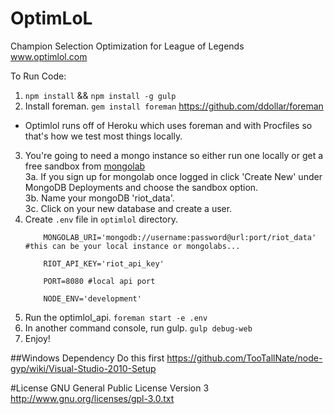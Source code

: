 # OptimLoL
Champion Selection Optimization for League of Legends  
www.optimlol.com

To Run Code:

1. ```npm install``` && ```npm install -g gulp```
2. Install foreman. ```gem install foreman``` https://github.com/ddollar/foreman
 - Optimlol runs off of Heroku which uses foreman and with Procfiles so that's how we test most things locally.
3. You're going to need a mongo instance so either run one locally or get a free sandbox from [mongolab](www.mongolab.com)  
  3a. If you sign up for mongolab once logged in click 'Create New' under MongoDB Deployments and choose the sandbox option.  
  3b. Name your mongoDB 'riot_data'.  
  3c. Click on your new database and create a user.
4. Create ```.env``` file in ```optimlol``` directory.  
    ```  
        MONGOLAB_URI='mongodb://username:password@url:port/riot_data' #this can be your local instance or mongolabs...
        
        RIOT_API_KEY='riot_api_key'
        
        PORT=8080 #local api port

        NODE_ENV='development'
    ```
5. Run the optimlol_api. ```foreman start -e .env```
6. In another command console, run gulp. ```gulp debug-web```
7. Enjoy!


##Windows Dependency 
Do this first https://github.com/TooTallNate/node-gyp/wiki/Visual-Studio-2010-Setup

#License
GNU General Public License Version 3
http://www.gnu.org/licenses/gpl-3.0.txt
